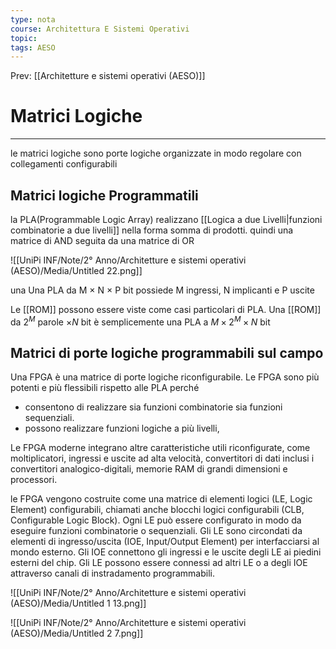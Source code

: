```yaml
---
type: nota
course: Architettura E Sistemi Operativi
topic: 
tags: AESO
---
```


Prev: [[Architetture e sistemi operativi (AESO)]]

# Matrici Logiche
---
le matrici logiche sono porte logiche organizzate in modo regolare con collegamenti configurabili

## Matrici logiche Programmatili

la PLA(Programmable Logic Array) realizzano [[Logica a due Livelli|funzioni combinatorie a due livelli]] nella forma somma di prodotti. quindi una matrice di AND seguita da una matrice di OR

![[UniPi INF/Note/2° Anno/Architetture e sistemi operativi (AESO)/Media/Untitled 22.png]]

una Una PLA da M × N × P bit possiede M ingressi, N implicanti e P uscite

Le [[ROM]] possono essere viste come casi particolari di PLA. Una [[ROM]] da $2^M$ parole $\times N$ bit è semplicemente una PLA a $M \times 2^M \times N$  bit

## Matrici di porte logiche programmabili sul campo

Una FPGA è una matrice di porte logiche riconfigurabile. Le FPGA sono
più potenti e più flessibili rispetto alle PLA perché

- consentono di realizzare sia funzioni combinatorie sia funzioni sequenziali.
- possono realizzare funzioni logiche a più livelli,

Le FPGA moderne integrano altre caratteristiche utili riconfigurate, come moltiplicatori, ingressi e uscite ad alta velocità, convertitori di dati inclusi i convertitori analogico-digitali, memorie RAM di grandi dimensioni e processori.

le FPGA vengono costruite come una matrice di elementi logici (LE, Logic Element) configurabili, chiamati anche blocchi logici configurabili (CLB,
Configurable Logic Block). Ogni LE può essere configurato in modo da eseguire funzioni combinatorie o sequenziali. Gli LE sono circondati da elementi di ingresso/uscita (IOE, Input/Output Element) per interfacciarsi al mondo esterno.
Gli IOE connettono gli ingressi e le uscite degli LE ai piedini esterni del chip.
Gli LE possono essere connessi ad altri LE o a degli IOE attraverso canali di
instradamento programmabili.

![[UniPi INF/Note/2° Anno/Architetture e sistemi operativi (AESO)/Media/Untitled 1 13.png]]


![[UniPi INF/Note/2° Anno/Architetture e sistemi operativi (AESO)/Media/Untitled 2 7.png]]